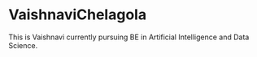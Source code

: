 # VaishnaviChelagola
This is Vaishnavi currently pursuing BE in Artificial Intelligence and Data Science.
